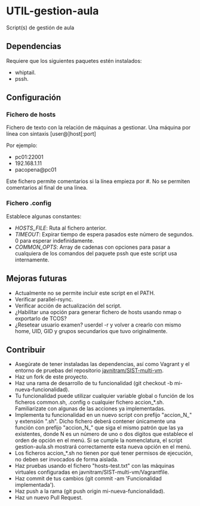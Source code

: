 # UTIL-gestion-aula
Script(s) de gestión de aula

## Dependencias
Requiere que los siguientes paquetes estén instalados:
* whiptail.
* pssh.

## Configuración
### Fichero de hosts
Fichero de texto con la relación de máquinas a gestionar. Una máquina por línea con sintaxis [user@]host[:port]

Por ejemplo:
* pc01:22001
* 192.168.1.11
* pacopena@pc01

Este fichero permite comentarios si la línea empieza por #. No se permiten comentarios al final de una línea.

### Fichero .config
Establece algunas constantes:
* *HOSTS_FILE*: Ruta al fichero anterior.
* *TIMEOUT*: Expirar tiempo de espera pasados este número de segundos. 0 para esperar indefinidamente.
* *COMMON_OPTS*: Array de cadenas con opciones para pasar a cualquiera de los comandos del paquete pssh que este script usa internamente.

## Mejoras futuras
* Actualmente no se permite incluir este script en el PATH.
* Verificar parallel-rsync.
* Verificar acción de actualización del script.
* ¿Habilitar una opción para generar fichero de hosts usando nmap o exportarlo de TCOS?
* ¿Resetear usuario examen? userdel -r y volver a crearlo con mismo home, UID, GID y grupos secundarios que tuvo originalmente.

## Contribuir
* Asegúrate de tener instaladas las dependencias, así como Vagrant y el entorno de pruebas del repositorio [javnitram/SIST-multi-vm](https://github.com/javnitram/SIST-multi-vm).
* Haz un fork de este proyecto.
* Haz una rama de desarrollo de tu funcionalidad (git checkout -b mi-nueva-funcionalidad).
* Tu funcionalidad puede utilizar cualquier variable global o función de los ficheros common.sh, .config o cualquier fichero accion_\*.sh. Familiarízate con algunas de las acciones ya implementadas.
* Implementa tu funcionalidad en un nuevo script con prefijo "accion_N_" y extensión ".sh". Dicho fichero deberá contener únicamente una función con prefijo "accion_N_" que siga el mismo patrón que las ya existentes, donde N es un número de uno o dos dígitos que establece el orden de opción en el menú. Si se cumple la nomenclatura, el script gestion-aula.sh mostrará correctamente esta nueva opción en el menú.
* Los ficheros accion_\*.sh no tienen por qué tener permisos de ejecución, no deben ser invocados de forma aislada.
* Haz pruebas usando el fichero "hosts-test.txt" con las máquinas virtuales configuradas en javnitram/SIST-multi-vm/Vagrantfile.
* Haz commit de tus cambios (git commit -am 'Funcionalidad implementada').
* Haz push a la rama (git push origin mi-nueva-funcionalidad).
* Haz un nuevo Pull Request.
